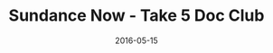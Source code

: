 ---
layout: post
title:  "Sundance Now - Take 5 Doc Club"
date:   2016-05-15
site_url:   "take5.docclub.com"
project_type: website
---